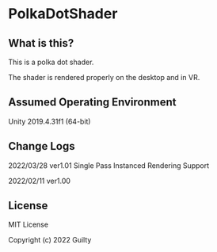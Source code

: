 # PolkaDotShader

## What is this?

This is a polka dot shader.

The shader is rendered properly on the desktop and in VR.

## Assumed Operating Environment

Unity 2019.4.31f1 (64-bit)

## Change Logs

2022/03/28 ver1.01 Single Pass Instanced Rendering Support

2022/02/11 ver1.00

## License

MIT License

Copyright (c) 2022 Guilty
